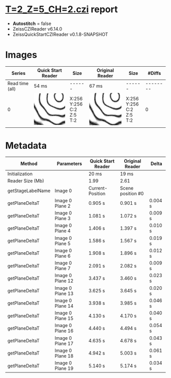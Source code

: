 # [T=2_Z=5_CH=2.czi](https://zenodo.org/record/7015307/files/T%3D2_Z%3D5_CH%3D2.czi) report
 - **Autostitch** = false
 - ZeissCZIReader v6.14.0
 - ZeissQuickStartCZIReader v0.1.8-SNAPSHOT

# Images 

| Series            | Quick Start Reader | Size | Original Reader | Size | #Diffs |
|-------------------|--------------------|------|-----------------|------|--------|
| Read time (all)   |54 ms|------|67 ms|------|--------|
|0|![T=2_Z=5_CH=2.quick_true.flat_true.stitch_false.series_0.jpg](T=2_Z=5_CH=2/T=2_Z=5_CH=2.quick_true.flat_true.stitch_false.series_0.jpg)|X:256<br>Y:256<br>C:2<br>Z:5<br>T:2|![T=2_Z=5_CH=2.quick_false.flat_true.stitch_false.series_0.jpg](T=2_Z=5_CH=2/T=2_Z=5_CH=2.quick_false.flat_true.stitch_false.series_0.jpg)|X:256<br>Y:256<br>C:2<br>Z:5<br>T:2|0|

# Metadata

|  Method            | Parameters       | Quick Start Reader | Original Reader | Delta  |
| -------------------|------------------|--------------------|-----------------|------- |
| Initialization     |                  |20 ms|19 ms|        |
| Reader Size (Mb)     |                  |1.99|2.61|        |
| getStageLabelName| Image 0 | Current-Position| Scene position #0| |
| getPlaneDeltaT| Image 0 Plane 2 |  0.905 s |  0.901 s | 0.004 s |
| getPlaneDeltaT| Image 0 Plane 3 |  1.081 s |  1.072 s | 0.009 s |
| getPlaneDeltaT| Image 0 Plane 4 |  1.406 s |  1.397 s | 0.010 s |
| getPlaneDeltaT| Image 0 Plane 5 |  1.586 s |  1.567 s | 0.019 s |
| getPlaneDeltaT| Image 0 Plane 6 |  1.908 s |  1.896 s | 0.012 s |
| getPlaneDeltaT| Image 0 Plane 7 |  2.091 s |  2.082 s | 0.009 s |
| getPlaneDeltaT| Image 0 Plane 12 |  3.437 s |  3.460 s | 0.023 s |
| getPlaneDeltaT| Image 0 Plane 13 |  3.625 s |  3.645 s | 0.020 s |
| getPlaneDeltaT| Image 0 Plane 14 |  3.938 s |  3.985 s | 0.046 s |
| getPlaneDeltaT| Image 0 Plane 15 |  4.130 s |  4.170 s | 0.040 s |
| getPlaneDeltaT| Image 0 Plane 16 |  4.440 s |  4.494 s | 0.054 s |
| getPlaneDeltaT| Image 0 Plane 17 |  4.635 s |  4.678 s | 0.043 s |
| getPlaneDeltaT| Image 0 Plane 18 |  4.942 s |  5.003 s | 0.061 s |
| getPlaneDeltaT| Image 0 Plane 19 |  5.140 s |  5.174 s | 0.034 s |
